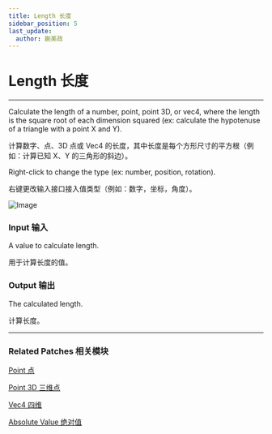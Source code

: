 ```yaml
---
title: Length 长度
sidebar_position: 5
last_update:
  author: 蒯美政
---
```


# Length 长度

---

Calculate the length of a number, point, point 3D, or vec4, where the length is the square root of each dimension squared (ex: calculate the hypotenuse of a triangle with a point X and Y).

计算数字、点、3D 点或 Vec4 的长度，其中长度是每个方形尺寸的平方根（例如：计算已知 X、Y 的三角形的斜边）。

Right-click to change the type (ex: number, position, rotation).

右键更改输入接口接入值类型（例如：数字，坐标，角度）。

![Image](@site/static/img/docs/Math/length.png)

### Input 输入

A value to calculate length.

用于计算长度的值。

### Output 输出

The calculated length.

计算长度。

---

### Related Patches 相关模块

[Point 点](./../Utility/Point.md)

[Point 3D 三维点](./../Utility/Point%203D.md)

[Vec4 四维](./../Utility/Vec4.md)

[Absolute Value 绝对值](./Absolute%20Value.md)
